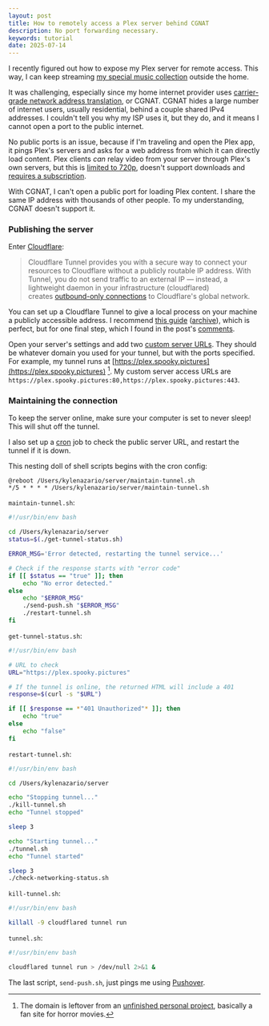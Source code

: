 ```yaml
---
layout: post
title: How to remotely access a Plex server behind CGNAT
description: No port forwarding necessary.
keywords: tutorial
date: 2025-07-14
---
```


I recently figured out how to expose my Plex server for remote access. This way, I can keep streaming [my special music collection](/blog/why-plex-music) outside the home.

It was challenging, especially since my home internet provider uses [carrier-grade network address translation](https://en.wikipedia.org/wiki/Carrier-grade_NAT), or CGNAT. CGNAT hides a large number of internet users, usually residential, behind a couple shared IPv4 addresses. I couldn't tell you why my ISP uses it, but they do, and it means I cannot open a port to the public internet.

No public ports is an issue, because if I'm traveling and open the Plex app, it pings Plex's servers and asks for a web address from which it can directly load content. Plex clients _can_ relay video from your server through Plex's own servers, but this is [limited to 720p](https://support.plex.tv/articles/216766168-accessing-a-server-through-relay/), doesn't support downloads and [requires a subscription](https://support.plex.tv/articles/requirements-for-remote-playback-of-personal-media/).

With CGNAT, I can't open a public port for loading Plex content. I share the same IP address with thousands of other people. To my understanding, CGNAT doesn't support it.

### Publishing the server

Enter [Cloudflare](https://developers.cloudflare.com/cloudflare-one/connections/connect-networks/):

> Cloudflare Tunnel provides you with a secure way to connect your resources to Cloudflare without a publicly routable IP address. With Tunnel, you do not send traffic to an external IP — instead, a lightweight daemon in your infrastructure (cloudflared) creates [outbound-only connections](https://developers.cloudflare.com/cloudflare-one/connections/connect-networks/#outbound-only-connection) to Cloudflare's global network.

You can set up a Cloudflare Tunnel to give a local process on your machine a publicly accessible address. I recommend [this guide](https://mythofechelon.co.uk/blog/2024/1/7/how-to-set-up-free-secure-high-quality-remote-access-for-plex) ([archive](https://web.archive.org/web/20241224205238/https://mythofechelon.co.uk/blog/2024/1/7/how-to-set-up-free-secure-high-quality-remote-access-for-plex)), which is perfect, but for one final step, which I found in the post's [comments](http://disq.us/p/2z0v4bh).

Open your server's settings and add two [custom server URLs](https://support.plex.tv/articles/200430283-network/). They should be whatever domain you used for your tunnel, but with the ports specified. For example, my tunnel runs at [https://plex.spooky.pictures](https://plex.spooky.pictures) [^1]. My custom server access URLs are `https://plex.spooky.pictures:80,https://plex.spooky.pictures:443`.

[^1]: The domain is leftover from an [unfinished personal project](https://github.com/kyle-n/spooky-pictures), basically a fan site for horror movies.

### Maintaining the connection

To keep the server online, make sure your computer is set to never sleep! This will shut off the tunnel.

I also set up a [cron](https://en.wikipedia.org/wiki/Cron) job to check the public server URL, and restart the tunnel if it is down.

This nesting doll of shell scripts begins with the cron config:

```
@reboot /Users/kylenazario/server/maintain-tunnel.sh
*/5 * * * * /Users/kylenazario/server/maintain-tunnel.sh
```

`maintain-tunnel.sh`:

```sh
#!/usr/bin/env bash

cd /Users/kylenazario/server
status=$(./get-tunnel-status.sh)

ERROR_MSG='Error detected, restarting the tunnel service...'

# Check if the response starts with "error code"
if [[ $status == "true" ]]; then
    echo "No error detected."
else
    echo "$ERROR_MSG"
    ./send-push.sh "$ERROR_MSG"
    ./restart-tunnel.sh
fi
```

`get-tunnel-status.sh`:

```sh
#!/usr/bin/env bash

# URL to check
URL="https://plex.spooky.pictures"

# If the tunnel is online, the returned HTML will include a 401
response=$(curl -s "$URL")

if [[ $response == *"401 Unauthorized"* ]]; then
    echo "true"
else
    echo "false"
fi
```

`restart-tunnel.sh`:

```sh
#!/usr/bin/env bash

cd /Users/kylenazario/server

echo "Stopping tunnel..."
./kill-tunnel.sh
echo "Tunnel stopped"

sleep 3

echo "Starting tunnel..."
./tunnel.sh
echo "Tunnel started"

sleep 3
./check-networking-status.sh
```

`kill-tunnel.sh`:

```sh
#!/usr/bin/env bash

killall -9 cloudflared tunnel run
```

`tunnel.sh`:

```sh
#!/usr/bin/env bash

cloudflared tunnel run > /dev/null 2>&1 &
```

The last script, `send-push.sh`, just pings me using [Pushover](https://pushover.net).
